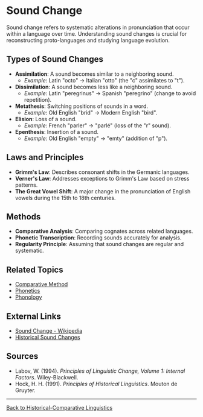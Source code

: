 # Sound Change

Sound change refers to systematic alterations in pronunciation that occur within a language over time. Understanding sound changes is crucial for reconstructing proto-languages and studying language evolution.

## Types of Sound Changes

- **Assimilation**: A sound becomes similar to a neighboring sound.
  - *Example*: Latin "octo" → Italian "otto" (the "c" assimilates to "t").
- **Dissimilation**: A sound becomes less like a neighboring sound.
  - *Example*: Latin "peregrinus" → Spanish "peregrino" (change to avoid repetition).
- **Metathesis**: Switching positions of sounds in a word.
  - *Example*: Old English "brid" → Modern English "bird".
- **Elision**: Loss of a sound.
  - *Example*: French "parler" → "parlé" (loss of the "r" sound).
- **Epenthesis**: Insertion of a sound.
  - *Example*: Old English "empty" → "emty" (addition of "p").

## Laws and Principles

- **Grimm's Law**: Describes consonant shifts in the Germanic languages.
- **Verner's Law**: Addresses exceptions to Grimm's Law based on stress patterns.
- **The Great Vowel Shift**: A major change in the pronunciation of English vowels during the 15th to 18th centuries.

## Methods

- **Comparative Analysis**: Comparing cognates across related languages.
- **Phonetic Transcription**: Recording sounds accurately for analysis.
- **Regularity Principle**: Assuming that sound changes are regular and systematic.


## Related Topics

- [Comparative Method](Comparative-Method.md)
- [Phonetics](../../Language/Inner-Structure/Phonetics/Phonetics.md)
- [Phonology](../../Language/Inner-Structure/Phonology/Phonology.md)

## External Links

- [Sound Change - Wikipedia](https://en.wikipedia.org/wiki/Sound_change)
- [Historical Sound Changes](https://glottopedia.org/wiki/Sound_change)

## Sources

- Labov, W. (1994). *Principles of Linguistic Change, Volume 1: Internal Factors*. Wiley-Blackwell.
- Hock, H. H. (1991). *Principles of Historical Linguistics*. Mouton de Gruyter.

---

[Back to Historical-Comparative Linguistics](README.md)
